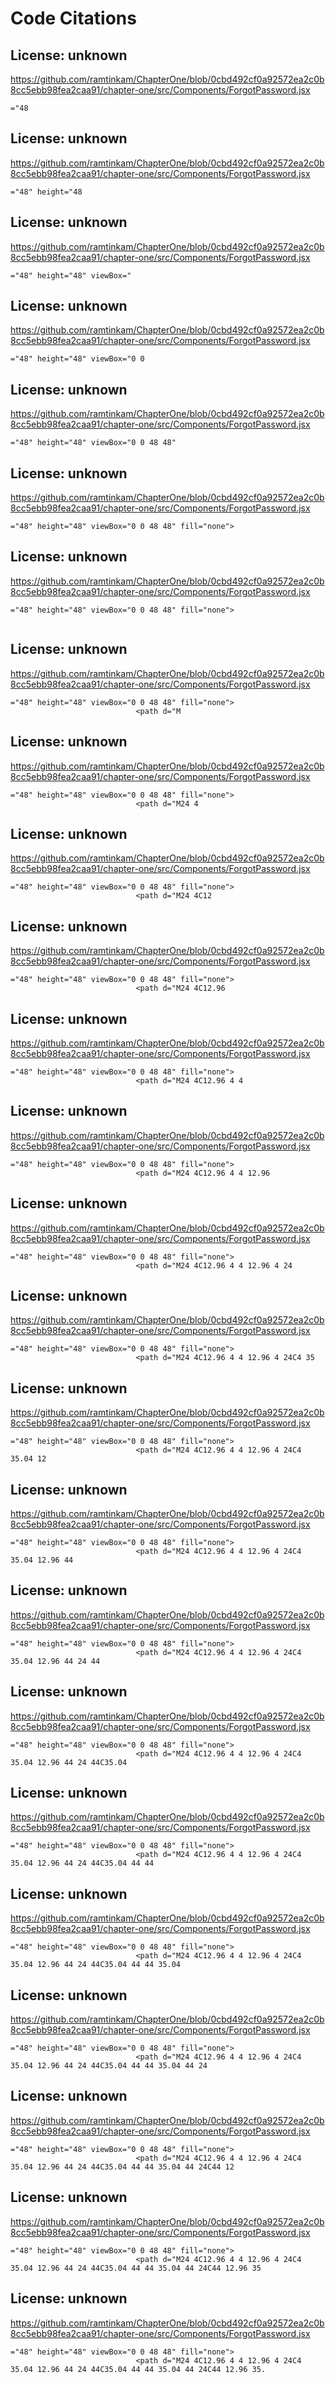# Code Citations

## License: unknown
https://github.com/ramtinkam/ChapterOne/blob/0cbd492cf0a92572ea2c0b8cc5ebb98fea2caa91/chapter-one/src/Components/ForgotPassword.jsx

```
="48
```


## License: unknown
https://github.com/ramtinkam/ChapterOne/blob/0cbd492cf0a92572ea2c0b8cc5ebb98fea2caa91/chapter-one/src/Components/ForgotPassword.jsx

```
="48" height="48
```


## License: unknown
https://github.com/ramtinkam/ChapterOne/blob/0cbd492cf0a92572ea2c0b8cc5ebb98fea2caa91/chapter-one/src/Components/ForgotPassword.jsx

```
="48" height="48" viewBox="
```


## License: unknown
https://github.com/ramtinkam/ChapterOne/blob/0cbd492cf0a92572ea2c0b8cc5ebb98fea2caa91/chapter-one/src/Components/ForgotPassword.jsx

```
="48" height="48" viewBox="0 0 
```


## License: unknown
https://github.com/ramtinkam/ChapterOne/blob/0cbd492cf0a92572ea2c0b8cc5ebb98fea2caa91/chapter-one/src/Components/ForgotPassword.jsx

```
="48" height="48" viewBox="0 0 48 48"
```


## License: unknown
https://github.com/ramtinkam/ChapterOne/blob/0cbd492cf0a92572ea2c0b8cc5ebb98fea2caa91/chapter-one/src/Components/ForgotPassword.jsx

```
="48" height="48" viewBox="0 0 48 48" fill="none">
```


## License: unknown
https://github.com/ramtinkam/ChapterOne/blob/0cbd492cf0a92572ea2c0b8cc5ebb98fea2caa91/chapter-one/src/Components/ForgotPassword.jsx

```
="48" height="48" viewBox="0 0 48 48" fill="none">
                            
```


## License: unknown
https://github.com/ramtinkam/ChapterOne/blob/0cbd492cf0a92572ea2c0b8cc5ebb98fea2caa91/chapter-one/src/Components/ForgotPassword.jsx

```
="48" height="48" viewBox="0 0 48 48" fill="none">
                            <path d="M
```


## License: unknown
https://github.com/ramtinkam/ChapterOne/blob/0cbd492cf0a92572ea2c0b8cc5ebb98fea2caa91/chapter-one/src/Components/ForgotPassword.jsx

```
="48" height="48" viewBox="0 0 48 48" fill="none">
                            <path d="M24 4
```


## License: unknown
https://github.com/ramtinkam/ChapterOne/blob/0cbd492cf0a92572ea2c0b8cc5ebb98fea2caa91/chapter-one/src/Components/ForgotPassword.jsx

```
="48" height="48" viewBox="0 0 48 48" fill="none">
                            <path d="M24 4C12
```


## License: unknown
https://github.com/ramtinkam/ChapterOne/blob/0cbd492cf0a92572ea2c0b8cc5ebb98fea2caa91/chapter-one/src/Components/ForgotPassword.jsx

```
="48" height="48" viewBox="0 0 48 48" fill="none">
                            <path d="M24 4C12.96
```


## License: unknown
https://github.com/ramtinkam/ChapterOne/blob/0cbd492cf0a92572ea2c0b8cc5ebb98fea2caa91/chapter-one/src/Components/ForgotPassword.jsx

```
="48" height="48" viewBox="0 0 48 48" fill="none">
                            <path d="M24 4C12.96 4 4
```


## License: unknown
https://github.com/ramtinkam/ChapterOne/blob/0cbd492cf0a92572ea2c0b8cc5ebb98fea2caa91/chapter-one/src/Components/ForgotPassword.jsx

```
="48" height="48" viewBox="0 0 48 48" fill="none">
                            <path d="M24 4C12.96 4 4 12.96
```


## License: unknown
https://github.com/ramtinkam/ChapterOne/blob/0cbd492cf0a92572ea2c0b8cc5ebb98fea2caa91/chapter-one/src/Components/ForgotPassword.jsx

```
="48" height="48" viewBox="0 0 48 48" fill="none">
                            <path d="M24 4C12.96 4 4 12.96 4 24
```


## License: unknown
https://github.com/ramtinkam/ChapterOne/blob/0cbd492cf0a92572ea2c0b8cc5ebb98fea2caa91/chapter-one/src/Components/ForgotPassword.jsx

```
="48" height="48" viewBox="0 0 48 48" fill="none">
                            <path d="M24 4C12.96 4 4 12.96 4 24C4 35
```


## License: unknown
https://github.com/ramtinkam/ChapterOne/blob/0cbd492cf0a92572ea2c0b8cc5ebb98fea2caa91/chapter-one/src/Components/ForgotPassword.jsx

```
="48" height="48" viewBox="0 0 48 48" fill="none">
                            <path d="M24 4C12.96 4 4 12.96 4 24C4 35.04 12
```


## License: unknown
https://github.com/ramtinkam/ChapterOne/blob/0cbd492cf0a92572ea2c0b8cc5ebb98fea2caa91/chapter-one/src/Components/ForgotPassword.jsx

```
="48" height="48" viewBox="0 0 48 48" fill="none">
                            <path d="M24 4C12.96 4 4 12.96 4 24C4 35.04 12.96 44
```


## License: unknown
https://github.com/ramtinkam/ChapterOne/blob/0cbd492cf0a92572ea2c0b8cc5ebb98fea2caa91/chapter-one/src/Components/ForgotPassword.jsx

```
="48" height="48" viewBox="0 0 48 48" fill="none">
                            <path d="M24 4C12.96 4 4 12.96 4 24C4 35.04 12.96 44 24 44
```


## License: unknown
https://github.com/ramtinkam/ChapterOne/blob/0cbd492cf0a92572ea2c0b8cc5ebb98fea2caa91/chapter-one/src/Components/ForgotPassword.jsx

```
="48" height="48" viewBox="0 0 48 48" fill="none">
                            <path d="M24 4C12.96 4 4 12.96 4 24C4 35.04 12.96 44 24 44C35.04
```


## License: unknown
https://github.com/ramtinkam/ChapterOne/blob/0cbd492cf0a92572ea2c0b8cc5ebb98fea2caa91/chapter-one/src/Components/ForgotPassword.jsx

```
="48" height="48" viewBox="0 0 48 48" fill="none">
                            <path d="M24 4C12.96 4 4 12.96 4 24C4 35.04 12.96 44 24 44C35.04 44 44
```


## License: unknown
https://github.com/ramtinkam/ChapterOne/blob/0cbd492cf0a92572ea2c0b8cc5ebb98fea2caa91/chapter-one/src/Components/ForgotPassword.jsx

```
="48" height="48" viewBox="0 0 48 48" fill="none">
                            <path d="M24 4C12.96 4 4 12.96 4 24C4 35.04 12.96 44 24 44C35.04 44 44 35.04
```


## License: unknown
https://github.com/ramtinkam/ChapterOne/blob/0cbd492cf0a92572ea2c0b8cc5ebb98fea2caa91/chapter-one/src/Components/ForgotPassword.jsx

```
="48" height="48" viewBox="0 0 48 48" fill="none">
                            <path d="M24 4C12.96 4 4 12.96 4 24C4 35.04 12.96 44 24 44C35.04 44 44 35.04 44 24
```


## License: unknown
https://github.com/ramtinkam/ChapterOne/blob/0cbd492cf0a92572ea2c0b8cc5ebb98fea2caa91/chapter-one/src/Components/ForgotPassword.jsx

```
="48" height="48" viewBox="0 0 48 48" fill="none">
                            <path d="M24 4C12.96 4 4 12.96 4 24C4 35.04 12.96 44 24 44C35.04 44 44 35.04 44 24C44 12
```


## License: unknown
https://github.com/ramtinkam/ChapterOne/blob/0cbd492cf0a92572ea2c0b8cc5ebb98fea2caa91/chapter-one/src/Components/ForgotPassword.jsx

```
="48" height="48" viewBox="0 0 48 48" fill="none">
                            <path d="M24 4C12.96 4 4 12.96 4 24C4 35.04 12.96 44 24 44C35.04 44 44 35.04 44 24C44 12.96 35
```


## License: unknown
https://github.com/ramtinkam/ChapterOne/blob/0cbd492cf0a92572ea2c0b8cc5ebb98fea2caa91/chapter-one/src/Components/ForgotPassword.jsx

```
="48" height="48" viewBox="0 0 48 48" fill="none">
                            <path d="M24 4C12.96 4 4 12.96 4 24C4 35.04 12.96 44 24 44C35.04 44 44 35.04 44 24C44 12.96 35.
```

